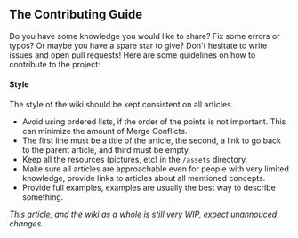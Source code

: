 ## The Contributing Guide

Do you have some knowledge you would like to share? Fix some errors or typos? Or maybe you have a spare star to give? Don't hesitate to write issues and open pull requests! Here are some guidelines on how to contribute to the project:

#### Style
The style of the wiki should be kept consistent on all articles.
* Avoid using ordered lists, if the order of the points is not important. This can minimize the amount of Merge Conflicts.
* The first line must be a title of the article, the second, a link to go back to the parent article, and third must be empty.
* Keep all the resources (pictures, etc) in the `/assets` directory.
* Make sure all articles are approachable even for people with very limited knowledge, provide links to articles about all mentioned concepts.
* Provide full examples, examples are usually the best way to describe something.

_This article, and the wiki as a whole is still very WIP, expect unannouced changes._
